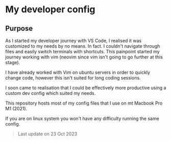# My developer config

## Purpose
As I started my developer journey with VS Code, I realised it was customized to my needs by no means. In fact. I couldn't navigate through files and easily switch terminals with shortcuts.
This painpoint started my journey working with vim (neovim since vim isn't going to go further at this stage).

I have already worked with Vim on ubuntu servers in order to quickly change code, however this isn't suited for long coding sessions.

I soon came to realisation that I could be effectively more productive using a custom dev config which suited my needs.

This repository hosts most of my config files that I use on mt Macbook Pro M1 (2021).

If you are on linux system you won't have any difficulty running the same config.

> Last update on 23 Oct 2023
